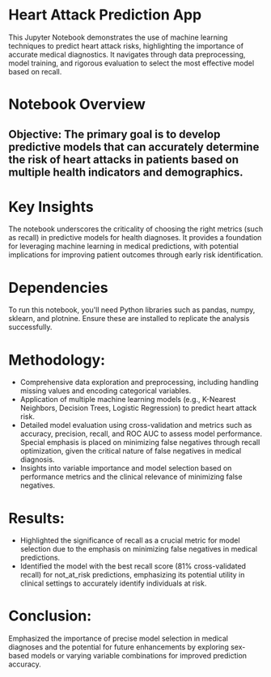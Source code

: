 # Heart Attack Prediction App
This Jupyter Notebook demonstrates the use of machine learning techniques to predict heart attack risks, highlighting the importance of accurate medical diagnostics. It navigates through data preprocessing, model training, and rigorous evaluation to select the most effective model based on recall.

# Notebook Overview
## Objective: The primary goal is to develop predictive models that can accurately determine the risk of heart attacks in patients based on multiple health indicators and demographics.

# Key Insights
The notebook underscores the criticality of choosing the right metrics (such as recall) in predictive models for health diagnoses. It provides a foundation for leveraging machine learning in medical predictions, with potential implications for improving patient outcomes through early risk identification.

# Dependencies
To run this notebook, you'll need Python libraries such as pandas, numpy, sklearn, and plotnine. Ensure these are installed to replicate the analysis successfully.

# Methodology:
- Comprehensive data exploration and preprocessing, including handling missing values and encoding categorical variables.
- Application of multiple machine learning models (e.g., K-Nearest Neighbors, Decision Trees, Logistic Regression) to predict heart attack risk.
- Detailed model evaluation using cross-validation and metrics such as accuracy, precision, recall, and ROC AUC to assess model performance. Special emphasis is placed on minimizing false negatives through recall optimization, given the critical nature of false negatives in medical diagnosis.
- Insights into variable importance and model selection based on performance metrics and the clinical relevance of minimizing false negatives.

# Results:
- Highlighted the significance of recall as a crucial metric for model selection due to the emphasis on minimizing false negatives in medical predictions.
- Identified the model with the best recall score (81% cross-validated recall) for not_at_risk predictions, emphasizing its potential utility in clinical settings to accurately identify individuals at risk.

# Conclusion: 
Emphasized the importance of precise model selection in medical diagnoses and the potential for future enhancements by exploring sex-based models or varying variable combinations for improved prediction accuracy.

